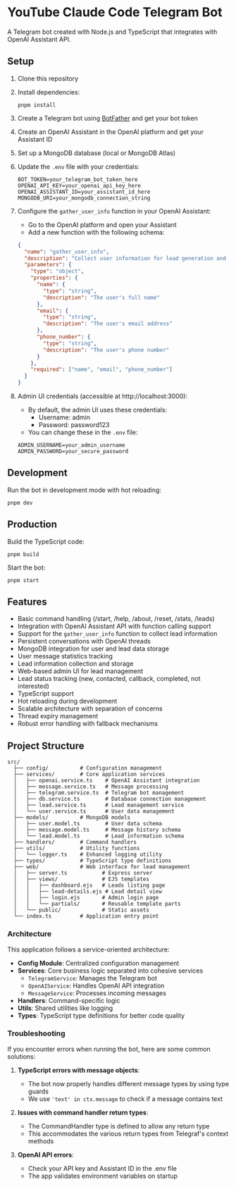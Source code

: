 # YouTube Claude Code Telegram Bot

A Telegram bot created with Node.js and TypeScript that integrates with OpenAI Assistant API.

## Setup

1. Clone this repository
2. Install dependencies:
   ```
   pnpm install
   ```
3. Create a Telegram bot using [BotFather](https://t.me/botfather) and get your bot token
4. Create an OpenAI Assistant in the OpenAI platform and get your Assistant ID
5. Set up a MongoDB database (local or MongoDB Atlas)
6. Update the `.env` file with your credentials:
   ```
   BOT_TOKEN=your_telegram_bot_token_here
   OPENAI_API_KEY=your_openai_api_key_here
   OPENAI_ASSISTANT_ID=your_assistant_id_here
   MONGODB_URI=your_mongodb_connection_string
   ```

7. Configure the `gather_user_info` function in your OpenAI Assistant:
   - Go to the OpenAI platform and open your Assistant
   - Add a new function with the following schema:
   ```json
   {
     "name": "gather_user_info",
     "description": "Collect user information for lead generation and storage",
     "parameters": {
       "type": "object",
       "properties": {
         "name": {
           "type": "string",
           "description": "The user's full name"
         },
         "email": {
           "type": "string",
           "description": "The user's email address"
         },
         "phone_number": {
           "type": "string",
           "description": "The user's phone number"
         }
       },
       "required": ["name", "email", "phone_number"]
     }
   }
   ```

8. Admin UI credentials (accessible at http://localhost:3000):
   - By default, the admin UI uses these credentials:
     - Username: admin
     - Password: password123
   - You can change these in the `.env` file:
   ```
   ADMIN_USERNAME=your_admin_username
   ADMIN_PASSWORD=your_secure_password
   ```

## Development

Run the bot in development mode with hot reloading:
```
pnpm dev
```

## Production

Build the TypeScript code:
```
pnpm build
```

Start the bot:
```
pnpm start
```

## Features

- Basic command handling (/start, /help, /about, /reset, /stats, /leads)
- Integration with OpenAI Assistant API with function calling support
- Support for the `gather_user_info` function to collect lead information
- Persistent conversations with OpenAI threads
- MongoDB integration for user and lead data storage
- User message statistics tracking
- Lead information collection and storage
- Web-based admin UI for lead management
- Lead status tracking (new, contacted, callback, completed, not interested)
- TypeScript support
- Hot reloading during development
- Scalable architecture with separation of concerns
- Thread expiry management
- Robust error handling with fallback mechanisms

## Project Structure

```
src/
  ├── config/          # Configuration management
  ├── services/        # Core application services
  │   ├── openai.service.ts    # OpenAI Assistant integration
  │   ├── message.service.ts   # Message processing
  │   ├── telegram.service.ts  # Telegram bot management
  │   ├── db.service.ts        # Database connection management
  │   ├── lead.service.ts      # Lead management service
  │   └── user.service.ts      # User data management
  ├── models/          # MongoDB models
  │   ├── user.model.ts        # User data schema
  │   ├── message.model.ts     # Message history schema
  │   └── lead.model.ts        # Lead information schema
  ├── handlers/        # Command handlers
  ├── utils/           # Utility functions
  │   └── logger.ts    # Enhanced logging utility
  ├── types/           # TypeScript type definitions
  ├── web/             # Web interface for lead management
  │   ├── server.ts           # Express server
  │   ├── views/              # EJS templates
  │   │   ├── dashboard.ejs   # Leads listing page
  │   │   ├── lead-details.ejs # Lead detail view
  │   │   ├── login.ejs       # Admin login page
  │   │   └── partials/       # Reusable template parts
  │   └── public/             # Static assets
  └── index.ts         # Application entry point
```

### Architecture

This application follows a service-oriented architecture:

- **Config Module**: Centralized configuration management
- **Services**: Core business logic separated into cohesive services
  - `TelegramService`: Manages the Telegram bot
  - `OpenAIService`: Handles OpenAI API integration
  - `MessageService`: Processes incoming messages
- **Handlers**: Command-specific logic
- **Utils**: Shared utilities like logging
- **Types**: TypeScript type definitions for better code quality

### Troubleshooting

If you encounter errors when running the bot, here are some common solutions:

1. **TypeScript errors with message objects**:
   - The bot now properly handles different message types by using type guards
   - We use `'text' in ctx.message` to check if a message contains text

2. **Issues with command handler return types**:
   - The CommandHandler type is defined to allow any return type
   - This accommodates the various return types from Telegraf's context methods

3. **OpenAI API errors**:
   - Check your API key and Assistant ID in the .env file
   - The app validates environment variables on startup